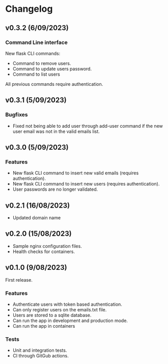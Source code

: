 # Changelog

## v0.3.2 (6/09/2023)

### Command Line interface
New flask CLI commands:

- Command to remove users.
- Command to update users password.
- Command to list users

All previous commands require authentication.

## v0.3.1 (5/09/2023)

### Bugfixes
- Fixed not being able to add user through add-user command if the new user email
was not in the valid emails list.

## v0.3.0 (5/09/2023)

### Features
- New flask CLI command to insert new valid emails (requires authentication).
- New flask CLI command to insert new users (requires authentication). 
- User passwords are no longer validated.

## v0.2.1 (16/08/2023)
- Updated domain name

## v0.2.0 (15/08/2023)

- Sample nginx configuration files.
- Health checks for containers.

## v0.1.0 (9/08/2023)

First release.

### Features
- Authenticate users with token based authentication.
- Can only register users on the emails.txt file.
- Users are stored to a sqlite database.
- Can run the app in development and production mode.
- Can run the app in containers

### Tests
- Unit and integration tests.
- CI through GitGub actions.